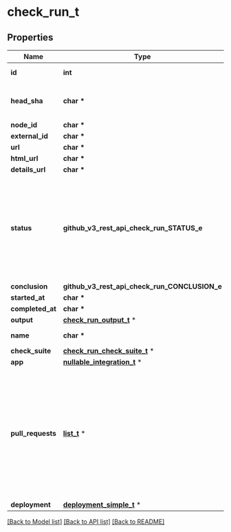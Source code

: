 # check_run_t

## Properties
Name | Type | Description | Notes
------------ | ------------- | ------------- | -------------
**id** | **int** | The id of the check. | 
**head_sha** | **char \*** | The SHA of the commit that is being checked. | 
**node_id** | **char \*** |  | 
**external_id** | **char \*** |  | 
**url** | **char \*** |  | 
**html_url** | **char \*** |  | 
**details_url** | **char \*** |  | 
**status** | **github_v3_rest_api_check_run_STATUS_e** | The phase of the lifecycle that the check is currently in. Statuses of waiting, requested, and pending are reserved for GitHub Actions check runs. | 
**conclusion** | **github_v3_rest_api_check_run_CONCLUSION_e** |  | 
**started_at** | **char \*** |  | 
**completed_at** | **char \*** |  | 
**output** | [**check_run_output_t**](check_run_output.md) \* |  | 
**name** | **char \*** | The name of the check. | 
**check_suite** | [**check_run_check_suite_t**](check_run_check_suite.md) \* |  | 
**app** | [**nullable_integration_t**](nullable_integration.md) \* |  | 
**pull_requests** | [**list_t**](pull_request_minimal.md) \* | Pull requests that are open with a &#x60;head_sha&#x60; or &#x60;head_branch&#x60; that matches the check. The returned pull requests do not necessarily indicate pull requests that triggered the check. | 
**deployment** | [**deployment_simple_t**](deployment_simple.md) \* |  | [optional] 

[[Back to Model list]](../README.md#documentation-for-models) [[Back to API list]](../README.md#documentation-for-api-endpoints) [[Back to README]](../README.md)



